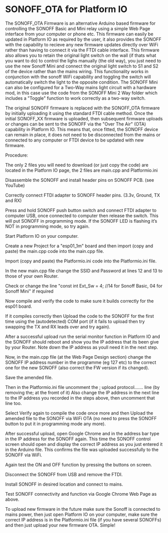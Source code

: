 # SONOFF_OTA for Platform IO
The SONOFF_OTA  Firmware is an alternative Arduino based firmware for controlling the SONOFF Basic and Mini relay using a simple Web Page interface from your computer or phone etc.  This firmware can easily be updated in Platform IO as required by the user, it also provides the SONOFF with the capability to recieve any new firmware updates directly over WiFi rather than having to connect it via the FTDI cable interface.  This firmware also allows you to retain the original light switch on the wall (if thats what you want to do) to control the lighs manually (the old way), you just need to use the new Sonoff Mini and connect the original light switch to S1 and S2 of the device rather than the mains wiring.  This functionality works in conjunction with the sonoff WiFi capability and toggling the switch will automatically switch the light to the opposite condition.
The SONOFF Mini can also be configured for a Two-Way mains light circuit with a hardware mod, in this case use the code from the SONOFF Mini 2 Way folder which includes a "Toggle" function to work correctly as a two-way switch.

The original SONOFF firmware is replaced with the SONOFF_OTA firmware by initially uploading it using the standard FTDI cable method.
Once the initial SONOFF_XX firmware is uploaded, then subsequent firmware uploads or changes can be sent to the SONOFF  via the "Over The Air" (OTA) capability in Platform IO.  This means that, once fitted, the SONOFF device can remain in place, it does not need to be disconnected from the mains or connected to any computer or FTDI device to be updated with new firmware.

Procedure:

The only 2 files you will need to download (or just copy the code) are located in the Platform IO page, the 2 files are main.cpp and Platformio.ini

Disassemble the SONOFF and install header pins on SONOFF PCB. (see YouTube)

Correctly connect FTDI adapter to SONOFF header pins. (3.3v, Ground, TX and RX)

Press and hold SONOFF push button switch and connect FTDI adapter to computer USB, once connected to computer then release the switch.  This will put SONOFF in programming mode.  If the SONOFF LED is flashing it’s NOT in programming mode, so try again.

Start Platform IO on your computer.

Create a new Project for a "esp01_1m" board and then import (copy and paste) the main.cpp code into the main.cpp file.

Import (copy and paste) the Platformio.ini code into the Platformio.ini file.

In the new main.cpp file change the SSID and Password at lines 12 and 13 to those of your own Router.

Check or change the line "const int Ext_Sw = 4; //14 for Sonoff Basic, 04 for Sonoff Mini" if required

Now compile and verify the code to make sure it builds correctly for the esp01 board.

If it compiles correctly then Upload the code to the SONOFF for the first time using the (autodetected) COM port (if it fails to upload then try swapping the TX and RX leads over and try again).

After a successful upload run the serial monitor function in Platform IO and the SONOFF should reboot and show you the IP address that its been give by your Router. Note down the IP address as youll need it in the next step.

Now, in the main.cpp file (at the Web Page Design section) change the SONOFF IP address number in the programme (eg 127 etc) to the correct one for the new SONOFF (also correct the FW version if its changed).

Save the amended file.

Then in the Platformio.ini file uncomment the ; upload protocol....... line (by removing the; at the fromt of it)
Also change the IP address in the next line to the IP address you recorded in the steps above, then uncomment that line too. 

Select Verify again to compile the code once more and then Upload the amended file to the SONOFF via WiFi OTA (no need to press the SONOFF button to put it in programming mode any more).

After successful upload, open Google Chrome and in the address bar type in the IP address for the SONOFF again.  This time the SONOFF control screen should open and display the correct IP address as you just entered it in the Arduino file.  This confirms the file was uploaded successfully to the SONOFF via WiFi. 

Again test the ON and OFF function by pressing the buttons on screen. 

Disconnect the SONOFF from USB and remove the FTDI.

Install SONOFF in desired location and connect to mains.

Test SONOFF connectivity and function via Google Chrome Web Page as above.

To upload new firmware in the future make sure the Sonoff is connected to mains power, then just open Platform IO on your computer, make sure the correct IP address is in the Platformio.ini file (if you have several SONOFFs) and then just upload your new firmware OTA. Simple!


